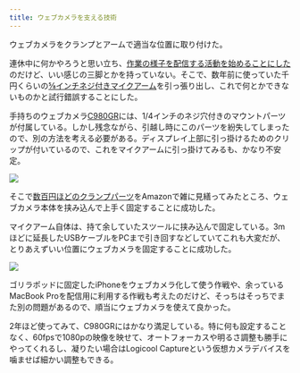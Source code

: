 ```yaml
---
title: ウェブカメラを支える技術
---
```

ウェブカメラをクランプとアームで適当な位置に取り付けた。

連休中に何かやろうと思い立ち、[作業の様子を配信する活動を始めることにした](https://www.youtube.com/channel/UC5s-KpSDGzxWPWNv94PnJHw)のだけど、いい感じの三脚とかを持っていない。そこで、数年前に使っていた千円くらいの[⅝インチネジ付きマイクアーム](https://www.amazon.co.jp/dp/B074T9CT1R)を引っ張り出し、これで何とかできないものかと試行錯誤することにした。

手持ちのウェブカメラ[C980GR](https://www.amazon.co.jp/dp/B086R71LGW)には、1/4インチのネジ穴付きのマウントパーツが付属している。しかし残念ながら、引越し時にこのパーツを紛失してしまったので、別の方法を考える必要がある。ディスプレイ上部に引っ掛けるためのクリップが付いているので、これをマイクアームに引っ掛けてみるも、かなり不安定。

![](https://lh3.googleusercontent.com/docs/ADP-6oG5ktl7cpv1ceFlTW8QiEJty3NtuEpH_v8t9gs4_qvDskUksMnBoP4OhXkG4hGn0rsiGuWHASTCcptIPbLbVS5ta6KrxfUefDDD3585zC6XdEko-_h1iQsKIPnZ-fKeLMqXT6b1FHMXxxrD2W2jfRSO7YwI44myzjF_574riwZs_IzTsQ7iEZrJ28oB8A31HZsCsRJX1FCaXNknEKX57Pdw2HXALqVrVjEU8uRaiwhAx8bGXlS_Zet64Xa6j5TmXPJoW2-mDf8xlrCCOY4G4JRX_SQgxbGMbXx6xPG5r7HMFWyp3dAc3oiczGqsDtVJb9fXyTxHfnkfQeNkyY4WLBBhyQJICe4SFmHpYucz7N3IXTvOryUsHg8skWFOPfyvG4WMMGIXrtJD_d0hi6RQUi8C8IIL5mkNq5iPzixAt8DJnY8yxcEIcIbTKADL_xz3h-dyugvzzYDXeH71adrUWnX_jDU1_su-cxAnsd5j4yMmHgWuR2lNpJRVGKYSroAqZ04-sDmAO_GW27YHNWLAqFmn-WX8x9LqOToIyXgfPuKcpG6FRQUU3DVh7a6E_GcFvW2UE4s7WiWjuoHs-235oI7ERARoPAEOuRSaCgt7bQSQLq9STLAiU-b0zdQU8aJn-XeapL1G1WIIDbM8f8iX2YMGe0WP4mFxW41eT_1FxDQ2KTrgUGxhr0h3GfTIqhFO2mjZGZV2qBZMGJslrqtP4zixOmkZDnf1Zv90xfj-nrriM_Ai3E_ozVE7AzRc2BHWG0pS9SK9SOBe7tA37jIlH6SQvz3ojP4fh10apY5Jb-zAQ9zKl9mJ7xC6_nhhHYyDghVCae5NTfZ5SCkzW54Ut3V7nSKsijUq-KzGkY6zWvdMlN6Nc7TznNkWRebQebVeiTuHrvhNrjfP6kAr-Ry3ERj9pRdaOiDdF5400swUki6oxhk09rdrcNoxLMMn6puO1pSLujuHl21RZJ4OhfR-3vrKUkhigjtX685LHBP4damRGEcYeIpeCpnALySGmY_NExWSJMSffx3JYWz89SlabAFRA4Sk2m3yd-qISlDRK83pl2y7GfJtKpHpeO0wRmriR5lxNMoKIVPe4g8AEzoo6iB-jdOpWLrnj2IOMLhDe3w6CqgDLFgUpuggfGKznmKw1fjJRk-DCYzafULvcjlh6ZOT0oNn2tejbzG6yPHTo4YrpyGcm2VutD9O68p-YrP3kwrM-WKbH8Hs_ImQ9tINjjML2SvuPlTSTksMt3mPpuX5_q6E)

そこで[数百円ほどのクランプパーツ](https://www.amazon.co.jp/dp/B0832PFWCV)をAmazonで雑に見繕ってみたところ、ウェブカメラ本体を挟み込んで上手く固定することに成功した。

マイクアーム自体は、持て余していたスツールに挟み込んで固定している。3mほどに延長したUSBケーブルをPCまで引き回すなどしていてこれも大変だが、とりあえずいい位置にウェブカメラを固定することに成功した。

![](https://lh3.googleusercontent.com/docs/ADP-6oEmsa_TLM2v7VpopaT9DQ1cYEBIDhG1MXUHc4z-tg2YAYDq5g2Duy6hi0rCeWBFLsJTixEvfM4u9aTOy8yE-skU0jSn_ABKzTOk2WBiHP0jKJKzHqwo1dwGGMEJeUdUXH_BVEORx9F3gQKySWDyy-RxFRqUw01kJTRJnUVuQM6WN-TDNTEKJz5-tsyd9IdLBFoxsS2i5mAaqQYYLqf_irRXshaCWBxwXQ3_5-JhDRdsgRmMfbSzt50ZAY-ENZeB9ZLOm4glXdglvzOKlSLX1iqkInNvtHFx-zfhvc-suoA-CedlJBIvSZ42vJXiwZtCdJLUSs0KDUNpsLaJSFh9WbHEi_kCE52Q6TSFPmzMBQEVcuucA1Q0HAjg2mdbMkjaOo5OQqLt-2vsFOpV-aeApRHT1sn6xQnGqiuOGG8KVJ3gBqAxO0a80ceKdLVXy3dL4bkCqo7dlzhJod80TfXsoGnT6S5B5FeHlm7OkwvTjcaFmjLCXpVw0So5JdXksf_x03befT1LKWYcAttP2E_BlBX5SzUyph_7P8z6Q6SFX0dNvG4yI87e9IVTTBzk0JZnei-FR8TCFqGWGvMc70s2X8acNmPFSguMvqpwJyofr6YWCy9gdpHAi-wjd4kyGBnpV7pCMmNJVvaF2QYTXPD71BTunjBBxZTX-zkpY9dcHNdud2aS0obz3Lry5Y-83qmFRA6eZWW7yZBg5l5q61S3UH4CaPwWZjnvT1rJlOlMtrMqP8YV6JqAqHfI1-9SEBvgwHCIkHmRYqapqsEW4zVwmKQIvNJwp1y83g0JUg_xV-SzYTAUCr3gf8ucpmnc10Dprzg2JlzT21ArliSRewp7KefUDf9brs7f38IdJtUzxJtE44Bj9jSf2XppvAgM9Tvw1QL46M5XUYqVhZ1vYO3bzYdoclu_7st2TuCHLN-8aSZBImW7ORzQ7auS8va2NCFjbyuKUIWEVAjtvna0lYIKJFrDH8MeMsQIw6J_DAW6fNPXVdXbEptrhyjmdbHchg9hoifrVphU40If45-TVzZNh4wcNs3Vsbh8YKi2I9KTZO6BYMdGt4pEplXhurV1fMj_wxN1kpmRktIvUF8llMyME4_wwq19FI_woP_rI-vGRTeZUsJlNPvM8Bt3JPucAhn70DP0B2XUxuPErENGwv08rwV8FeFbb4N5lVSz5-JfN2xh_B5d_SZTC6ciyrVvkrwHsmxlm4cB3vpnqnGQW_kTsXrHZARQjEhKfIcpdna5zPOhBLp9)

ゴリラポッドに固定したiPhoneをウェブカメラ化して使う作戦や、余っているMacBook Proを配信用に利用する作戦も考えたのだけど、そっちはそっちでまた別の問題があるので、順当にウェブカメラを使えて良かった。

2年ほど使ってみて、C980GRにはかなり満足している。特に何も設定することなく、60fpsで1080pの映像を映せて、オートフォーカスや明るさ調整も勝手にやってくれるし、凝りたい場合はLogicool Captureという仮想カメラデバイスを噛ませば細かい調整もできる。
